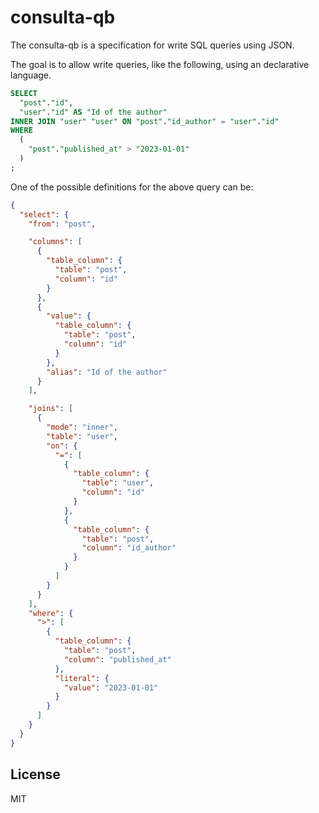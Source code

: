 # consulta-qb

The consulta-qb is a specification for write SQL queries using JSON.

The goal is to allow write queries, like the following, using an declarative language.

```sql
SELECT
  "post"."id",
  "user"."id" AS "Id of the author"
INNER JOIN "user" "user" ON "post"."id_author" = "user"."id"
WHERE
  (
    "post"."published_at" > "2023-01-01"
  )
;
```

One of the possible definitions for the above query can be:

```json
{
  "select": {
    "from": "post",

    "columns": [
      {
        "table_column": {
          "table": "post",
          "column": "id"
        }
      },
      {
        "value": {
          "table_column": {
            "table": "post",
            "column": "id"
          }
        },
        "alias": "Id of the author"
      }
    ],

    "joins": [
      {
        "mode": "inner",
        "table": "user",
        "on": {
          "=": [
            {
              "table_column": {
                "table": "user",
                "column": "id"
              }
            },
            {
              "table_column": {
                "table": "post",
                "column": "id_author"
              }
            }
          ]
        }
      }
    ],
    "where": {
      ">": [
        {
          "table_column": {
            "table": "post",
            "column": "published_at"
          },
          "literal": {
            "value": "2023-01-01"
          }
        }
      ]
    }
  }
}
```

## License

MIT
